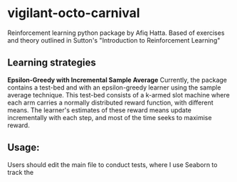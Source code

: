 # vigilant-octo-carnival
Reinforcement learning python package by Afiq Hatta. Based of exercises and theory outlined in Sutton's "Introduction to Reinforcement Learning"

## Learning strategies
<b>Epsilon-Greedy with Incremental Sample Average</b>
Currently, the package contains a test-bed and with an epsilon-greedy learner using the sample average technique. This test-bed consists of a k-armed slot machine where each arm carries a normally distributed reward function, with different means. The learner's estimates of these reward means update incrementally with each step, and most of the time seeks to maximise reward. 

## Usage: 
Users should edit the main file to conduct tests, where I use Seaborn to track the 
